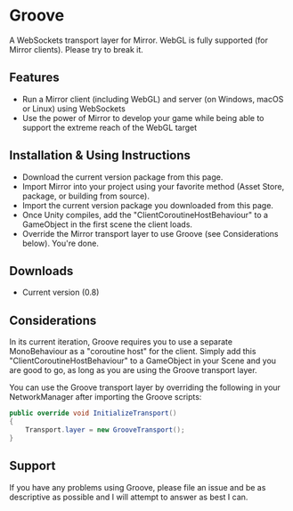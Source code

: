 # Groove

A WebSockets transport layer for Mirror. WebGL is fully supported (for Mirror clients). Please try to break it.

## Features

* Run a Mirror client (including WebGL) and server (on Windows, macOS or Linux) using WebSockets
* Use the power of Mirror to develop your game while being able to support the extreme reach of the WebGL target

## Installation & Using Instructions

* Download the current version package from this page.
* Import Mirror into your project using your favorite method (Asset Store, package, or building from source).
* Import the current version package you downloaded from this page.
* Once Unity compiles, add the "ClientCoroutineHostBehaviour" to a GameObject in the first scene the client loads.
* Override the Mirror transport layer to use Groove (see Considerations below). You're done.

## Downloads

* Current version (0.8)

## Considerations

In its current iteration, Groove requires you to use a separate MonoBehaviour as a "coroutine host" for the client. Simply add this "ClientCoroutineHostBehaviour" to a GameObject in your Scene and you are good to go, as long as you are using the Groove transport layer.

You can use the Groove transport layer by overriding the following in your NetworkManager after importing the Groove scripts:

```C#
public override void InitializeTransport()
{
	Transport.layer = new GrooveTransport();
}
```

## Support

If you have any problems using Groove, please file an issue and be as descriptive as possible and I will attempt to answer as best I can.